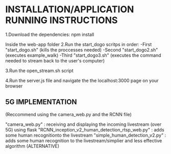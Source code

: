 # INSTALLATION/APPLICATION RUNNING INSTRUCTIONS

1.Download the dependencies:
npm install

Inside the web-app folder
2.Run the start_dogo scritps in order:
  -First "start_dogo.sh" (kills the proccesses needed)
  -Second "start_dogo2.sh" (executes example_walk)
  -Third "start_dogo3.sh" (executes the command needed to stream back to the user's computer)

3.Run the open_stream.sh script

4.Run the server.js file and navigate the the localhost:3000 page on your browser



## 5G IMPLEMENTATION 
(Reccommend using the camera_web.py and the RCNN file)

"camera_web.py" : receiving and displaying the incoming livestream (over 5G) using flask
"RCNN_inception_v2_human_detection_rtsp_web.py" : adds some human recognitionto the livestream
"simple_human_detection_v2.py" : adds some human recognition to the livestream/simplier and less effective algorithm (ALTERNATIVE)

